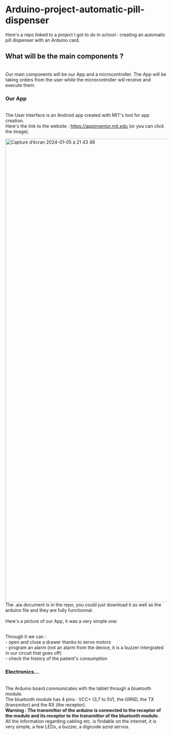 # Arduino-project-automatic-pill-dispenser
Here's a repo linked to a project I got to do in school : creating an automatic pill dispenser with an Arduino card. 

## What will be the main components ? 

<br> Our main components will be our App and a microcontroller.
The App will be taking orders from the user while the microcontroller will receive and execute them.

### Our App

<br>The User Interface is an Android app created with MIT's tool for app creation.
<br>Here's the link to the website : https://appinventor.mit.edu (or you can click the image).

<a href="https://appinventor.mit.edu"><img width="1440" alt="Capture d’écran 2024-01-05 à 21 43 48" src="https://github.com/thatgirlAm/Arduino-project-automatic-pill-dispenser/assets/117035426/944cea22-fe22-448a-bf61-1e4c73783e15" ></a>
<br>The .aia document is in the repo, you could just download it as well as the arduino file and they are fully functionnal. <br>
<br>Here's a picture of our App, it was a very simple one: 

<br>Through it we can : 
<br>- open and close a drawer thanks to servo motors
<br>- program an alarm (not an alarm from the device, it is a buzzer intergrated in our circuit that goes off)
<br>- check the history of the patient's consumption

### Electronics...

<br>The Arduino board communicates with the tablet through a bluetooth module. 
<br>The bluetooth module has 4 pins : VCC+ (3,7 to 5V), the GRND, the TX (transmitor) and the RX (the receptor).
<br><b>Warning : The transmittor of the arduino is connected to the receptor of the module and its receptor to the transmittor of the bluetooth module.</b>
<br>All the information regarding cabling etc. is findable on the internet, it is very simple, a few LEDs, a buzzer, a digicode aznd servos.


